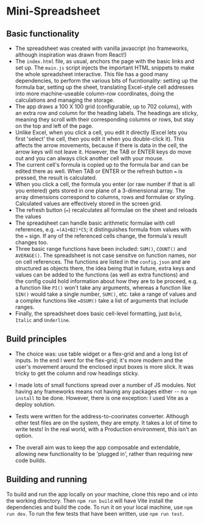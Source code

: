 # Mini-Spreadsheet

## Basic functionality

- The spreadsheet was created with vanilla javascript (no frameworks, although inspiration was drawn from React!)
- The `index.html` file, as usual, anchors the page with the basic links and set up. The `main.js` script injects the important HTML snippets to make the whole spreadsheet interactive. This file has a good many dependencies, to perform the various bits of fucntionality: setting up the formula bar, setting up the sheet, translating Excel-style cell addresses into more machine-useable column-row coordinates, doing the calculations and managing the storage.
- The app draws a 100 X 100 grid (configurable, up to 702 colums), with an extra row and column for the heading labels. The headings are sticky, meaning they scroll with their corresponding columns or rows, but stay on the top and left of the page.
- Unlike Excel, when you click a cell, you edit it directly (Excel lets you first 'select' the cell, then you edit it when you double-click it). This affects the arrow movements, because if there is data in the cell, the arrow keys will not leave it. However, the TAB or ENTER keys do move out and you can always click another cell with your mouse.
- The current cell's formula is copied up to the formula bar and can be edited there as well. When TAB or ENTER or the refresh button ` = ` is pressed, the result is calculated.
- When you click a cell, the formula you enter (or raw number if that is all you entered) gets stored in one plane of a 3-dimensional array. The array dimensions correspond to columns, rows and formulae or styling. Calculated values are effectively stored in the screen grid.
- The refresh button (` = `) recalculates all formulae on the sheet and reloads the values
- The spreadsheet can handle basic arithmetic formulae with cell references, e.g. `=(A1+B2)*C5`; it distinguishes formula from values with the `=` sign. If any of the referenced cells change, the formula's result changes too.
- Three basic range functions have been included: `SUM()`, `COUNT()` and `AVERAGE()`. The spreadsheet is not case sensitve on function names, nor on cell references. The functions are listed in the `config.json` and are structured as objects there, the idea being that in future, extra keys and values can be added to the functions (as well as extra functions) and the config could hold information about how they are to be proceed, e.g. a function like `PI()` won't take any arguments, whereas a function like `SIN()` would take a single number, `SUM()`, etc. take a range of values and a complex functions like `=DSUM()` take a list of arguments that include ranges.
- Finally, the spreadsheet does basic cell-level formatting, just `Bold`, `Italic` and `Underline`.

## Build principles

- The choice was: use table widget or a flex-grid and and a long list of inputs. In the end I went for the flex-grid; it's more modern and the user's movement around the enclosed input boxes is more slick. It was tricky to get the column and row headings sticky.
- I made lots of small functions spread over a number of JS modules. Not having any frameworks means not having any packages either -- no `npm install` to be done. However, there is one exception: I used Vite as a deploy solution.

- Tests were written for the address-to-coorinates converter. Although other test files are on the system, they are empty. It takes a lot of time to write tests! In the real world, with a Production environment, this isn't an option.

- The overall aim was to keep the app composable and extendable, allowing new functionality to be 'plugged in', rather than requiring new code builds.

## Building and running

To build and run the app locally on your machine, clone this repo and `cd` into the working directory. Then `npm run build` will have Vite install the dependencies and build the code. To run it on your local machine, use `npm run dev`. To run the few tests that have been written, use `npm run test`.
